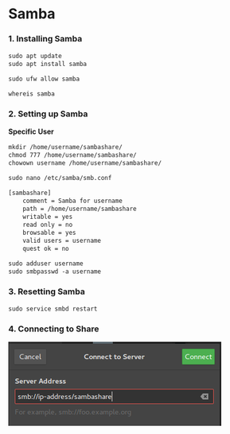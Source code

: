 # Samba

### 1. Installing Samba

```
sudo apt update
sudo apt install samba
```

```
sudo ufw allow samba
```

```
whereis samba
```

### 2. Setting up Samba

**Specific User**
```
mkdir /home/username/sambashare/
chmod 777 /home/username/sambashare/
chowown username /home/username/sambashare/
```

```
sudo nano /etc/samba/smb.conf
```

```
[sambashare]
    comment = Samba for username 
    path = /home/username/sambashare
    writable = yes
    read only = no
    browsable = yes
    valid users = username
    quest ok = no
```

```
sudo adduser username
sudo smbpasswd -a username
```

### 3. Resetting Samba

```
sudo service smbd restart
```

### 4. Connecting to Share

<img src="smb.png">